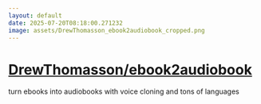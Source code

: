 ```yaml
---
layout: default
date: 2025-07-20T08:18:00.271232
image: assets/DrewThomasson_ebook2audiobook_cropped.png
---
```


# [DrewThomasson/ebook2audiobook](https://github.com/DrewThomasson/ebook2audiobook)

turn ebooks into audiobooks with voice cloning and tons of languages
